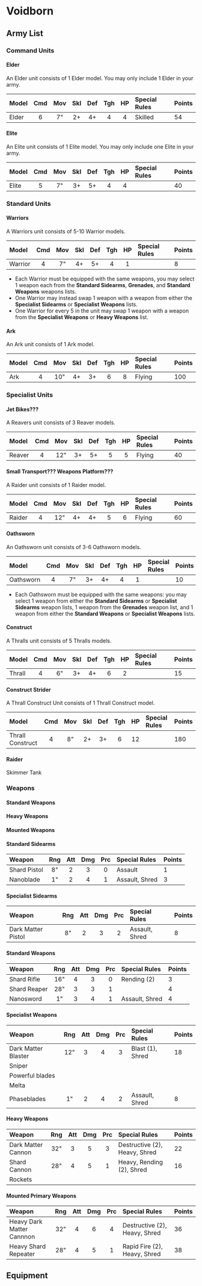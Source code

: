 # Voidborn

## Army List

### Command Units

#### Elder

An Elder unit consists of 1 Elder model. You may only include 1 Elder in your army.

| Model                      | Cmd | Mov | Skl | Def | Tgh | HP  | Special Rules             | Points |
| :------------------------- | :-: | :-: | :-: | :-: | :-: | :-: | :------------------------ | :----- |
| Elder                      |  6  |  7" |  2+ |  4+ |  4  |  4  | Skilled                   | 54     |

#### Elite

An Elite unit consists of 1 Elite model. You may only include one Elite in your army.

| Model                      | Cmd | Mov | Skl | Def | Tgh | HP  | Special Rules             | Points |
| :------------------------- | :-: | :-: | :-: | :-: | :-: | :-: | :------------------------ | :----- |
| Elite                      |  5  |  7" |  3+ |  5+ |  4  |  4  |                           | 40     |

### Standard Units

#### Warriors

A Warriors unit consists of 5-10 Warrior models.

| Model                      | Cmd | Mov | Skl | Def | Tgh | HP  | Special Rules             | Points |
| :------------------------- | :-: | :-: | :-: | :-: | :-: | :-: | :------------------------ | :----- |
| Warrior                    |  4  |  7" |  4+ |  5+ |  4  |  1  |                           | 8      |

- Each Warrior must be equipped with the same weapons, you may select 1 weapon each from the **Standard Sidearms**, **Grenades**, and **Standard Weapons** weapons lists.
- One Warrior may instead swap 1 weapon with a weapon from either the **Specialist Sidearms** or **Specialist Weapons** lists.
- One Warrior for every 5 in the unit may swap 1 weapon with a weapon from the **Specialist Weapons** or **Heavy Weapons** list.

#### Ark

An Ark unit consists of 1 Ark model.

Model                      | Cmd | Mov | Skl | Def | Tgh | HP  | Special Rules             | Points
:------------------------- | :-: | :-: | :-: | :-: | :-: | :-: | :------------------------ | :-----
Ark                        |  4  | 10" |  4+ |  3+ |  6  |  8  | Flying                    | 100

### Specialist Units

#### Jet Bikes???

A Reavers unit consists of 3 Reaver models.

Model                      | Cmd | Mov | Skl | Def | Tgh | HP  | Special Rules             | Points
:------------------------- | :-: | :-: | :-: | :-: | :-: | :-: | :------------------------ | :-----
Reaver                     |  4  | 12" |  3+ |  5+ |  5  | 5   | Flying                    | 40

#### Small Transport??? Weapons Platform???

A Raider unit consists of 1 Raider model.

Model                      | Cmd | Mov | Skl | Def | Tgh | HP  | Special Rules             | Points
:------------------------- | :-: | :-: | :-: | :-: | :-: | :-: | :------------------------ | :-----
Raider                     |  4  | 12" |  4+ |  4+ |  5  | 6   | Flying                    | 60

#### Oathsworn

An Oathsworn unit consists of 3-6 Oathsworn models.

Model                      | Cmd | Mov | Skl | Def | Tgh | HP  | Special Rules             | Points
:------------------------- | :-: | :-: | :-: | :-: | :-: | :-: | :------------------------ | :-----
Oathsworn                  |  4  |  7" |  3+ |  4+ |  4  |  1  |                           | 10

- Each Oathsworn must be equipped with the same weapons: you may select 1 weapon from either the **Standard Sidearms** or **Specialist Sidearms** weapon lists, 1 weapon from the **Grenades** weapon list, and 1 weapon from either the **Standard Weapons** or **Specialist Weapons** lists.

#### Construct

A Thralls unit consists of 5 Thralls models.

Model                      | Cmd | Mov | Skl | Def | Tgh | HP  | Special Rules             | Points
:------------------------- | :-: | :-: | :-: | :-: | :-: | :-: | :------------------------ | :-----
Thrall                     |  4  |  6" |  3+ |  4+ |  6  |  2  |                           | 15

#### Construct Strider

A Thrall Construct Unit consists of 1 Thrall Construct model.

Model                      | Cmd | Mov | Skl | Def | Tgh | HP  | Special Rules             | Points
:------------------------- | :-: | :-: | :-: | :-: | :-: | :-: | :------------------------ | :-----
Thrall Construct           |  4  |  8" |  2+ |  3+ |  6  |  12 |                           | 180

#### Raider

Skimmer Tank

### Weapons

#### Standard Weapons

#### Heavy Weapons

#### Mounted Weapons

#### Standard Sidearms

| Weapon                     | Rng | Att | Dmg | Prc | Special Rules                        | Points |
| :------------------------- | :-: | :-: | :-: | :-: | :----------------------------------- | :----- |
| Shard Pistol               | 8"  |  2  |  3  |  0  | Assault                              | 1      |
| Nanoblade                  | 1"  |  2  |  4  |  1  | Assault, Shred                       | 3      |

#### Specialist Sidearms

| Weapon                     | Rng | Att | Dmg | Prc | Special Rules                        | Points |
| :------------------------- | :-: | :-: | :-: | :-: | :----------------------------------- | :----- |
| Dark Matter Pistol         | 8"  |  2  |  3  |  2  | Assault, Shred                       | 8      |

#### Standard Weapons

| Weapon                     | Rng | Att | Dmg | Prc | Special Rules                        | Points |
| :------------------------- | :-: | :-: | :-: | :-: | :----------------------------------- | :----- |
| Shard Rifle                | 16" |  4  |  3  |  0  | Rending (2)                          | 3      |
| Shard Reaper               | 28" |  3  |  3  |  1  |                                      | 4      |
| Nanosword                  | 1"  |  3  |  4  |  1  | Assault, Shred                       | 4      |

#### Specialist Weapons

| Weapon                     | Rng | Att | Dmg | Prc | Special Rules                        | Points |
| :------------------------- | :-: | :-: | :-: | :-: | :----------------------------------- | :----- |
| Dark Matter Blaster        | 12" |  3  |  4  |  3  | Blast (1), Shred                     | 18     |
| Sniper
| Powerful blades
| Melta
| Phaseblades                | 1"  |  2  |  4  |  2  | Assault, Shred                       | 8      |

#### Heavy Weapons

| Weapon                     | Rng | Att | Dmg | Prc | Special Rules                        | Points |
| :------------------------- | :-: | :-: | :-: | :-: | :----------------------------------- | :----- |
| Dark Matter Cannon         | 32" |  3  |  5  |  3  | Destructive (2), Heavy, Shred        | 22     |
| Shard Cannon               | 28" |  4  |  5  |  1  | Heavy, Rending (2), Shred            | 16     |
| Rockets

#### Mounted Primary Weapons

| Weapon                     | Rng | Att | Dmg | Prc | Special Rules                        | Points |
| :------------------------- | :-: | :-: | :-: | :-: | :----------------------------------- | :----- |
| Heavy Dark Matter Cannnon  | 32" |  4  |  6  |  4  | Destructive (2), Heavy, Shred        | 36     |
| Heavy Shard Repeater       | 28" |  4  |  5  |  1  | Rapid Fire (2), Heavy, Shred         | 38     |

## Equipment
